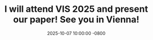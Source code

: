 ---
title: >-
    I will attend VIS 2025 and present our paper! See you in Vienna!
date: 2025-10-07 10:00:00 -0800
---